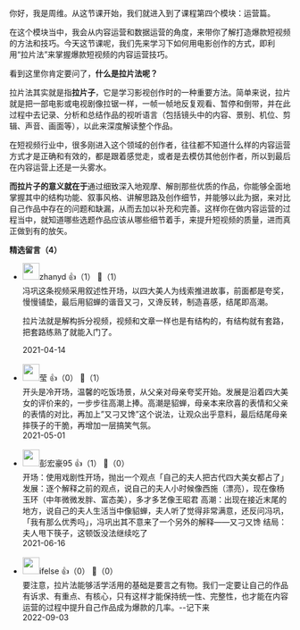 你好，我是周维。从这节课开始，我们就进入到了课程第四个模块：运营篇。

在这个模块当中，我会从内容运营和数据运营的角度，来带你了解打造爆款短视频的方法和技巧。今天这节课呢，我们先来学习下如何用电影创作的方式，即利用“拉片法”来掌握爆款短视频的内容运营技巧。

看到这里你肯定要问了，**什么是拉片法呢？**

拉片法其实就是指**拉片子**，它是学习影视创作时的一种重要方法。简单来说，拉片就是把一部电影或电视剧像拉锯一样，一帧一帧地反复观看、暂停和倒带，并在此过程中去记录、分析和总结作品的视听语言（包括镜头中的内容、景别、机位、剪辑、声音、画面等），以此来深度解读整个作品。

在短视频行业中，很多刚进入这个领域的创作者，往往都不知道什么样的内容运营方式才是正确和有效的，都是跟着感觉走，或者是去模仿其他创作者，所以到最后在内容运营上还是一头雾水。

**而拉片子的意义就在于**通过细致深入地观摩、解剖那些优质的作品，你能够全面地掌握其中的结构功能、叙事风格、讲解思路及创作细节，并能够以此为据，来对比自己作品中存在的问题和缺漏，从而去加以补充和完善。这样你在做内容运营的过程当中，就知道哪些选题作品应该从哪些细节着手，来提升短视频的质量，进而真正做到有的放矢。
<div><strong>精选留言（4）</strong></div><ul>
<li><img src="https://static001.geekbang.org/account/avatar/00/10/62/b5/4159fa05.jpg" width="30px"><span>zhanyd</span> 👍（1） 💬（1）<div>冯巩这条视频采用叙述性开场，以四大美人为线索推进故事，前面都是夸奖，慢慢铺垫，最后用貂蝉的谐音又刁，又谗反转，制造喜感，结尾即高潮。

拉片法就是解构拆分视频，视频和文章一样也是有结构的，有结构就有套路，把套路练熟了就能入门了。</div>2021-04-14</li><br/><li><img src="https://static001.geekbang.org/account/avatar/00/0f/91/c4/40609b81.jpg" width="30px"><span>莹</span> 👍（0） 💬（1）<div>开头是冷开场，温馨的吃饭场景，从父亲对母亲夸奖开始。发展是沿着四大美女的评价来的，一步步往高潮上捧。高潮是貂蝉，母亲本来欣喜的表情和父亲的表情的对比，再加上”又刁又馋”这个说法，让观众出乎意料，最后结尾母亲摔筷子的干脆，再增加一层搞笑气氛。</div>2021-05-01</li><br/><li><img src="https://static001.geekbang.org/account/avatar/00/0f/66/fc/f057944a.jpg" width="30px"><span>彭宏豪95</span> 👍（1） 💬（0）<div>开场：使用戏剧性开场，抛出一个观点「自己的夫人把古代四大美女都占了」
发展：逐个解释之前的观点，说自己的夫人小时候像西施（漂亮），现在像杨玉环（中年微微发胖、富态美），多才多艺像王昭君
高潮：出现在接近末尾的地方，说自己的夫人生活当中像貂蝉，夫人听了觉得非常满意，还反问冯巩，「我有那么优秀吗」，冯巩出其不意来了一个另外的解释——又刁又馋
结局：夫人甩下筷子，这顿饭没法继续吃了</div>2021-06-16</li><br/><li><img src="https://static001.geekbang.org/account/avatar/00/26/eb/d7/90391376.jpg" width="30px"><span>ifelse</span> 👍（0） 💬（0）<div>要注意，拉片法能够活学活用的基础是要言之有物。我们一定要让自己的作品有诉求、有重点、有核心，只有这样才能保持统一性、完整性，也才能在内容运营的过程中提升自己作品成为爆款的几率。--记下来</div>2022-09-03</li><br/>
</ul>